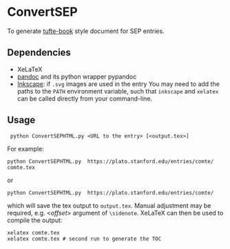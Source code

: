 # ConvertSEP
To generate [tufte-book](https://tufte-latex.github.io/tufte-latex/) style document for SEP entries.
## Dependencies
* XeLaTeX 
* [pandoc](http://pandoc.org/) and its python wrapper pypandoc
* [Inkscape](https://inkscape.org/): if `.svg` images are used in the entry
You may need to add the paths to the `PATH` environment variable, such that `inkscape` and `xelatex` can be called directly from your command-line.

## Usage
```
 python ConvertSEPHTML.py <URL to the entry> [<output.tex>]
```
For example:
```
python ConvertSEPHTML.py  https://plato.stanford.edu/entries/comte/ comte.tex
```
or
```
python ConvertSEPHTML.py  https://plato.stanford.edu/entries/comte/
```
which will save the tex output to `output.tex`. Manual adjustment may be required, e.g. <*offset*> argument of `\sidenote`. XeLaTeX can then be used to compile the output:
```
xelatex comte.tex
xelatex comte.tex # second run to generate the TOC
```
